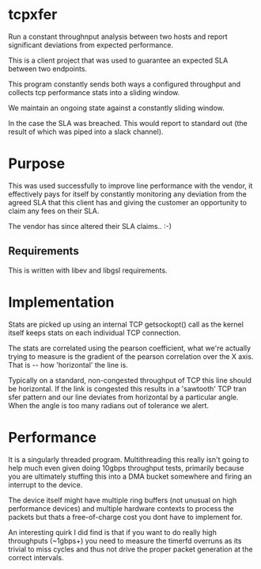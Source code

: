 tcpxfer
=======

Run a constant throughnput analysis between two hosts and report significant deviations from expected performance.

This is a client project that was used to guarantee an expected SLA between two endpoints.

This program constantly sends both ways a configured throughput and collects tcp performance stats into a sliding window.

We maintain an ongoing state against a constantly sliding window.

In the case the SLA was breached. This would report to standard out (the result of which was piped into a slack channel).

# Purpose

This was used successfully to improve line performance with the vendor, it effectively pays for itself by constantly monitoring any deviation from the agreed SLA that this client has and giving the customer an opportunity to claim any fees on their SLA.

The vendor has since altered their SLA claims.. :-)

Requirements
------------

This is written with libev and libgsl requirements.

# Implementation

Stats are picked up using an internal TCP getsockopt() call as the kernel itself keeps stats on each individual TCP connection.

The stats are correlated using the pearson coefficient, what we're actually trying to measure is the gradient of the pearson correlation over the X axis. That is -- how 'horizontal' the line is.

Typically on a standard, non-congested throughput of TCP this line should be horizontal. If the link is congested this results in a 'sawtooth' TCP tran
sfer pattern and our line deviates from horizontal by a particular angle. When the angle is too many radians out of tolerance we alert.

# Performance

It is a singularly threaded program. Multithreading this really isn't going to help much even given doing 10gbps throughput tests, primarily because you are ultimately stuffing this into a DMA bucket somewhere and firing an interrupt to the device.

The device itself might have multiple ring buffers (not unusual on high performance devices) and multiple hardware contexts to process the packets but thats a free-of-charge cost you dont have to implement for.

An interesting quirk I did find is that if you want to do really high throughputs (~1gbps+) you need to measure the timerfd overruns as its trivial to miss cycles and thus not drive the proper packet generation at the correct intervals.
